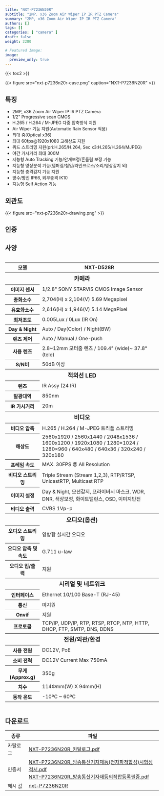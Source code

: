 ```yaml
---
title: "NXT-P7236N20R"
subtitle: "2MP, x36 Zoom Air Wiper IP IR PTZ Camera"
summary: "2MP, x36 Zoom Air Wiper IP IR PTZ Camera"
authors: []
tags: []
categories: [ "camera" ]
draft: false
weight: 2200

# Featured Image:
image:
  preview_only: true
---
```


{{< toc2 >}}

<div class="container">
<div class="row justify-content-center align-items-center">
<div class="col-sm-6">

{{< figure src="nxt-p7236n20r-case.png" caption="NXT-P7236N20R" >}}

</div>
</div>
</div>

<div class="container">
<div class="row justify-content-center">
<div class="col-sm-6 pl-0">

## 특징

- 2MP, x36 Zoom Air Wiper IP IR PTZ Camera
- 1/2" Progressive scan CMOS
- H.265 / H.264 / M-JPEG 다중 압축방식 지원
- Air Wiper 기능 지원(Automatic Rain Sensor 적용)
- 최대 줌(Optical x36)
- 최대 60fps@1920x1080 고해상도 지원
- 쿼드 스트리밍 지원(pri:H.265/H.264, Sec x3:H.265/H.264/MJPEG)
- 야간 가시거리 최대 300M
- 지능형 Auto Tracking 기능/안개보정/흔들림 보정 기능
- 지능형 영상분석 기능(탬퍼링/침입/라인크로스/소리/영상감지 외)
- 지능형 충격감지 기능 지원
- 방수/방진 IP66, 외부충격 IK10
- 지능형 Self Action 기능

</div>
<div class="col-sm-6 pl-0">

## 외관도

{{< figure src="nxt-p7236n20r-drawing.png" >}}

</div>
</div>
</div>

## 인증

<div class="container">
<div class="row align-items-top">

<!--{{< figure src="TTA.png" >}} &nbsp;&nbsp;&nbsp;&nbsp; - 공공기관용 IP카메라 보안 성능품질 Ver.1 (TTA-V-22-216)-->

</div>
</div>

## 사양

<div style="overflow-x: auto">
<table class="spec">
<thead>
<tr>
<th>모델</th>
<th>NXT-D528R</th>
</tr>
</thead>
<tbody>

<tr><th colspan="2" style="font-size: larger; font-weight: bolder">카메라</th></tr>
<tr><th>이미지 센서</th><td>1/2.8" SONY STARVIS CMOS Image Sensor</td></tr>
<tr><th>총화소수</th><td>2,704(H) x 2,104(V) 5.69 Megapixel</td></tr>
<tr><th>유효화소수</th><td>2,616(H) x 1,946(V) 5.14 MegaPixel</td></tr>
<tr><th>최저조도</th><td>0.005Lux / 0Lux (IR On)</td></tr>
<tr><th>Day & Night</th><td>Auto / Day(Color) / Night(BW)</td></tr>
<tr><th>렌즈 제어</th><td>Auto / Manual / One-push</td></tr>
<tr><th>사용 렌즈</th><td>2.8~12mm 모터줌 렌즈 / 109.4° (wide)~ 37.8° (tele)</td></tr>
<tr><th>S/N비</th><td>50dB 이상</td></tr>
<tr><th colspan="2" style="font-size: larger; font-weight: bolder">적외선 LED</th></tr>
<tr><th>렌즈</th><td>IR Assy (24 IR)</td></tr>
<tr><th>발광대역</th><td>850nm</td></tr>
<tr><th>IR 가시거리</th><td>20m</td></tr>
<tr><th colspan="2" style="font-size: larger; font-weight: bolder">비디오</th></tr>
<tr><th>비디오 압축</th><td>H.265 / H.264 / M-JPEG 트리플 스트리밍</td></tr>
<tr><th>해상도</th><td>2560x1920 / 2560x1440 / 2048x1536 / 1600x1200 / 1920x1080 / 1280×1024 / 1280×960 / 640x480 / 640x36 / 320x240 / 320x180</td></tr>
<tr><th>프레임 속도</th><td>MAX. 30FPS @ All Resolution</td></tr>
<tr><th>비디오 스트리밍</th><td>Triple Stream (Stream 1,2,3), RTP/RTSP, UnicastRTP, Multicast RTP</td></tr>
<tr><th>이미지 설정</th><td>Day & Night, 모션감지, 프라이버시 마스크, WDR, DNR, 색상보정, 화이트밸런스, OSD, 이미지반전</td></tr>
<tr><th>비디오 출력</th><td>CVBS 1Vp-p</td></tr>
<tr><th colspan="2" style="font-size: larger; font-weight: bolder">오디오(옵션)</th></tr>
<tr><th>오디오 스트리밍</td><td>양방항 실시간 오디오</td></tr>
<tr><th>오디오 압축 및 속도</td><td>G.711 u-law</td></tr>
<tr><th>오디오 입/출력</td><td>지원</td></tr>
<tr><th colspan="2" style="font-size: larger; font-weight: bolder">시리얼 및 네트워크</th></tr>
<tr><th>인터페이스</th><td>Ethernet 10/100 Base-T (RJ-45)</td></tr>
<tr><th>통신</th><td>미지원</td></tr>
<tr><th>Onvif</th><td>지원</td></tr>
<tr><th>프로토콜</th><td>TCP/IP, UDP/IP, RTP, RTSP, RTCP, NTP, HTTP, DHCP, FTP, SMTP, DNS, DDNS</td></tr>
<tr><th colspan="2" style="font-size: larger; font-weight: bolder">전원/외관/환경</th></tr>
<tr><th>사용 전원</th><td>DC12V, PoE</td></tr>
<tr><th>소비 전력</th><td>DC12V Current Max 750mA</td></tr>
<tr><th>무게(Approx.g)</th><td>350g</td></tr>
<tr><th>치수</th><td>114Φmm(W) X 94mm(H)</td></tr>
<tr><th>동작 온도</th><td>-10ºC ~ 60ºC</td></tr>
</tbody>
</table>
</div>

## 다운로드

종류 | 파일
---- | ----
카탈로그 | [NXT-P7236N20R_카탈로그.pdf](NXT-P7236N20R_카탈로그.pdf)
인증서 | [NXT-P7236N20R_방송통신기자재등(전자파적합성)시험성적서.pdf](필증_08602.pdf)<br>[NXT-P7236N20R_방송통신기자재등의적합등록필증.pdf](필증_08602.pdf.pdf)<br>
해시 값 | [nxt-P7236N20R](nxt-P7236N20R-tta)